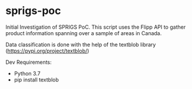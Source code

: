 # sprigs-poc

Initial Investigation of SPRIGS PoC.
This script uses the Flipp API to gather product information spanning over a sample of areas in Canada.

Data classification is done with the help of the textblob library (https://pypi.org/project/textblob/)

Dev Requirements:
- Python 3.7
- pip install textblob
